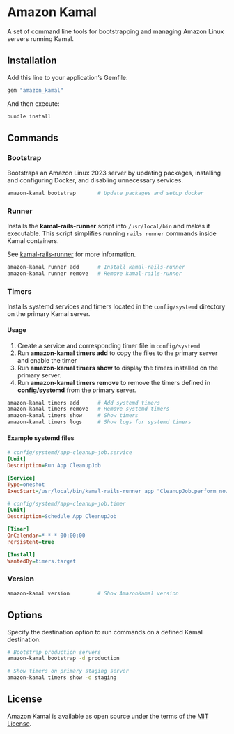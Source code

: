# Amazon Kamal
A set of command line tools for bootstrapping and managing Amazon Linux servers running Kamal.

## Installation
Add this line to your application’s Gemfile:
```ruby
gem "amazon_kamal"
```

And then execute:
```sh
bundle install
```

## Commands
### Bootstrap
Bootstraps an Amazon Linux 2023 server by updating packages, installing and configuring Docker, and disabling unnecessary services.

```sh
amazon-kamal bootstrap       # Update packages and setup docker
```

### Runner
Installs the **kamal-rails-runner** script into `/usr/local/bin` and makes it executable. This script simplifies running `rails runner` commands inside Kamal containers.

See [kamal-rails-runner](https://github.com/wwidea/kamal-rails-runner) for more information.

```sh
amazon-kamal runner add      # Install kamal-rails-runner
amazon-kamal runner remove   # Remove kamal-rails-runner
```

### Timers
Installs systemd services and timers located in the `config/systemd` directory on the primary Kamal server.

#### Usage
1. Create a service and corresponding timer file in `config/systemd`
2. Run **amazon-kamal timers add** to copy the files to the primary server and enable the timer
3. Run **amazon-kamal timers show** to display the timers installed on the primary server.
4. Run **amazon-kamal timers remove** to remove the timers defined in **config/systemd** from the primary server.

```sh
amazon-kamal timers add      # Add systemd timers
amazon-kamal timers remove   # Remove systemd timers
amazon-kamal timers show     # Show timers
amazon-kamal timers logs     # Show logs for systemd timers
```

#### Example systemd files
```ini
# config/systemd/app-cleanup-job.service
[Unit]
Description=Run App CleanupJob

[Service]
Type=oneshot
ExecStart=/usr/local/bin/kamal-rails-runner app "CleanupJob.perform_now"
```

```ini
# config/systemd/app-cleanup-job.timer
[Unit]
Description=Schedule App CleanupJob

[Timer]
OnCalendar=*-*-* 00:00:00
Persistent=true

[Install]
WantedBy=timers.target
```

### Version
```sh
amazon-kamal version         # Show AmazonKamal version
```

## Options
Specify the destination option to run commands on a defined Kamal destination.

```sh
# Bootstrap production servers
amazon-kamal bootstrap -d production

# Show timers on primary staging server
amazon-kamal timers show -d staging
```

## License
Amazon Kamal is available as open source under the terms of the [MIT License](https://opensource.org/license/MIT).
